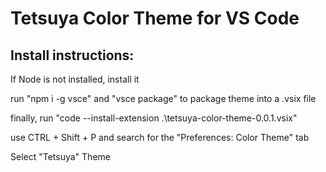 # Tetsuya Color Theme for VS Code

## Install instructions:

If Node is not installed, install it

run "npm i -g vsce" and "vsce package" to package theme into a .vsix file

finally, run "code --install-extension .\tetsuya-color-theme-0.0.1.vsix"

use CTRL + Shift + P and search for the "Preferences: Color Theme" tab


Select "Tetsuya" Theme
